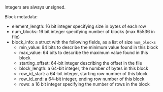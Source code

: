 Integers are always unsigned.

Block metadata:
* element_length: 16 bit integer specifying size in bytes of each row
* num_blocks: 16 bit integer specifying number of blocks (max 65536 in file)
* block_info: a struct with the following fields, as a list of size `num_blocks` 
  * min_value: 64 bits to describe the minimum value found in this block
  * max_value: 64 bits to describe the maximum value found in this block
  * starting_offset: 64-bit integer describing the offset in the file
  * block_length: a 64-bit integer, the number of bytes in this block
  * row_id_start: a 64-bit integer, starting row number of this block
  * row_id_end: a 64-bit integer, ending row number of this block
  * rows: a 16 bit integer specifying the number of rows in the block

 
